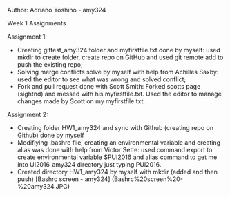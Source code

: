 Author: Adriano Yoshino - amy324

Week 1 Assignments

Assignment 1:
- Creating gittest_amy324 folder and myfirstfile.txt done by myself: used mkdir to create folder, create repo on GitHub and used git remote add to push the existing repo;
- Solving merge conflicts solve by myself with help from Achilles Saxby: used the editor to see what was wrong and solved conflict;
- Fork and pull request done with Scott Smith: Forked scotts page (sightnd) and messed with his myfirstfile.txt. Used the editor to manage changes made by Scott on my myfirstfile.txt.

Assignment 2:
- Creating folder HW1_amy324 and sync with Github (creating repo on Github) done by myself
- Modifiying .bashrc file, creating an environmental variable and creating alias was done with help from Victor Sette: used command export to create environmental variable $PUI2016 and alias command to get me into UI2016_amy324 directory just typing PUI2016.
- Created directory HW1_amy324 by myself with mkdir (added and then push)
[Bashrc screen - amy324] (Bashrc%20screen%20-%20amy324.JPG)
